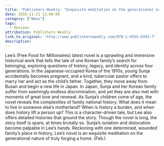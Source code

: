 ```yaml
---
title: 'Publishers Weekly: "Exquisite meditation on the generational nature of truly forging a home."'
date: 2016-11-21 12:00:00
category: ["News"]
tags:
  - Reviews
attribution: Publishers Weekly
link_to_original: 'http://www.publishersweekly.com/978-1-4555-6393-7'
description:
---
```



Lee’s (Free Food for Millionaires) latest novel is a sprawling and immersive historical work that tells the tale of one Korean family’s search for belonging, exploring questions of history, legacy, and identity across four generations. In the Japanese-occupied Korea of the 1910s, young Sunja accidentally becomes pregnant, and a kind, tubercular pastor offers to marry her and act as the child’s father. Together, they move away from Busan and begin a new life in Japan. In Japan, Sunja and her Korean family suffer from seemingly endless discrimination, and yet they are also met with moments of great love and renewal. As Sunja’s children come of age, the novel reveals the complexities of family national history. What does it mean to live in someone else’s motherland? When is history a burden, and when does history lift a person up? This is a character-driven tale, but Lee also offers detailed histories that ground the story. Though the novel is long, the story itself is spare, at times brutally so. Sunja’s isolation and dislocation become palpable in Lee’s hands. Reckoning with one determined, wounded family’s place in history, Lee’s novel is an exquisite meditation on the generational nature of truly forging a home. (Feb.)